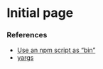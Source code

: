 # Initial page

### References

+ [Use an npm script as “bin”](https://stackoverflow.com/questions/55820752/use-an-npm-script-as-bin)
+ [yargs](https://www.npmjs.com/package/yargs)
